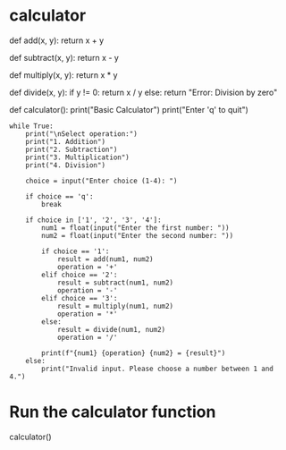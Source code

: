 # calculator
def add(x, y):
    return x + y

def subtract(x, y):
    return x - y

def multiply(x, y):
    return x * y

def divide(x, y):
    if y != 0:
        return x / y
    else:
        return "Error: Division by zero"

def calculator():
    print("Basic Calculator")
    print("Enter 'q' to quit")

    while True:
        print("\nSelect operation:")
        print("1. Addition")
        print("2. Subtraction")
        print("3. Multiplication")
        print("4. Division")

        choice = input("Enter choice (1-4): ")

        if choice == 'q':
            break

        if choice in ['1', '2', '3', '4']:
            num1 = float(input("Enter the first number: "))
            num2 = float(input("Enter the second number: "))

            if choice == '1':
                result = add(num1, num2)
                operation = '+'
            elif choice == '2':
                result = subtract(num1, num2)
                operation = '-'
            elif choice == '3':
                result = multiply(num1, num2)
                operation = '*'
            else:
                result = divide(num1, num2)
                operation = '/'

            print(f"{num1} {operation} {num2} = {result}")
        else:
            print("Invalid input. Please choose a number between 1 and 4.")

# Run the calculator function
calculator()
